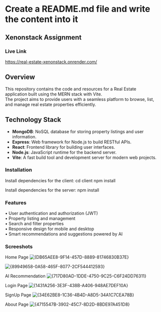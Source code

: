 # Create a README.md file and write the content into it
## Xenonstack Assignment

### Live Link
https://real-estate-xenonstack.onrender.com/

## Overview
This repository contains the code and resources for a Real Estate application built using the MERN stack with Vite.</br> The project aims to provide users with a seamless platform to browse, list, and manage real estate properties efficiently.

## Technology Stack
- **MongoDB**: NoSQL database for storing property listings and user information.
- **Express**: Web framework for Node.js to build RESTful APIs.
- **React**: Frontend library for building user interfaces.
- **Node.js**: JavaScript runtime for the backend server.
- **Vite**: A fast build tool and development server for modern web projects.

### Installation
Install dependencies for the client:
cd client
npm install

Install dependencies for the server:
npm install

### Features
• User authentication and authorization (JWT) <br/>
• Property listing and management <br/>
• Search and filter properties <br/>
• Responsive design for mobile and desktop <br/>
• Smart recommendations and suggestions powered by AI <br/>

### Screeshots
Home Page
![{DB65AEE8-9F14-457D-8889-81746830B37E}](https://github.com/user-attachments/assets/f515bccb-d121-4358-b3b9-9830f54c565e)

![{89949658-0A58-465F-8077-2CF544412593}](https://github.com/user-attachments/assets/ab7bce45-9f03-4247-a4ae-065f43d3795b)

AI Recommendation
![{717D80AD-1DDE-4750-9C25-C6F24DD76311}](https://github.com/user-attachments/assets/2a72c001-4dec-438c-b19c-a2b6504edf46)

Login Page
![{1431A256-3E3F-438B-A406-948AE7DEF10A}](https://github.com/user-attachments/assets/0958a395-86be-40c1-be4a-ba7ad08c2b10)

SignUp Page
![{34E62BE8-1C36-4B4D-A8D5-34A1C7CEA78B}](https://github.com/user-attachments/assets/60adb90d-2694-4644-af75-15969b37a7fb)

About Page
![{4715547B-3902-45C7-8D2D-8BDE97A451D8}](https://github.com/user-attachments/assets/9d555e01-0074-4b17-a7b3-0ede4f525b28)








